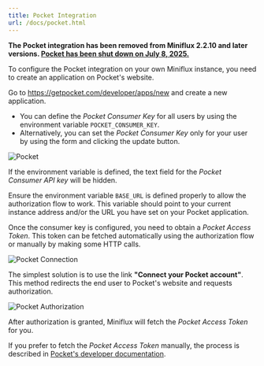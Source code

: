 ```yaml
---
title: Pocket Integration
url: /docs/pocket.html
---
```


**The Pocket integration has been removed from Miniflux 2.2.10 and later versions. [Pocket has been shut down on July 8, 2025.](https://support.mozilla.org/en-US/kb/future-of-pocket)**

To configure the Pocket integration on your own Miniflux instance, you need to create an application on Pocket's website.

Go to <https://getpocket.com/developer/apps/new> and create a new application.

- You can define the *Pocket Consumer Key* for all users by using the environment variable `POCKET_CONSUMER_KEY`.
- Alternatively, you can set the *Pocket Consumer Key* only for your user by using the form and clicking the update button.

![Pocket](/images/pocket_1.png)

If the environment variable is defined, the text field for the *Pocket Consumer API key* will be hidden.

Ensure the environment variable `BASE_URL` is defined properly to allow the authorization flow to work. This variable should point to your current instance address and/or the URL you have set on your Pocket application.

Once the consumer key is configured, you need to obtain a *Pocket Access Token*. This token can be fetched automatically using the authorization flow or manually by making some HTTP calls.

![Pocket Connection](/images/pocket_2.png)

The simplest solution is to use the link **"Connect your Pocket account"**. This method redirects the end user to Pocket's website and requests authorization.

![Pocket Authorization](/images/pocket_3.png)

After authorization is granted, Miniflux will fetch the *Pocket Access Token* for you.

If you prefer to fetch the *Pocket Access Token* manually, the process is described in [Pocket's developer documentation](https://getpocket.com/developer/docs/authentication).